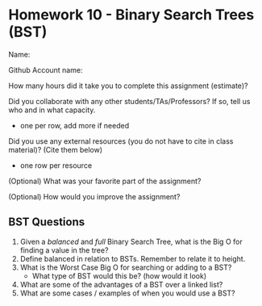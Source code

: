 # Homework 10 - Binary Search Trees (BST)

Name:

Github Account name: 

How many hours did it take you to complete this assignment (estimate)? 

Did you collaborate with any other students/TAs/Professors? If so, tell us who and in what capacity.  
- one per row, add more if needed


Did you use any external resources (you do not have to cite in class material)? (Cite them below)  
- one row per resource


(Optional) What was your favorite part of the assignment? 

(Optional) How would you improve the assignment? 

## BST Questions

1. Given a *balanced* and *full* Binary Search Tree, what is the Big O for finding a value in the tree?
2. Define balanced in relation to BSTs. Remember to relate it to height. 
3. What is the Worst Case Big O for searching or adding to a BST?
   * What type of BST would this be? (how would it look)
4. What are some of the advantages of a BST over a linked list?
5. What are some cases / examples of when you would use a BST?

